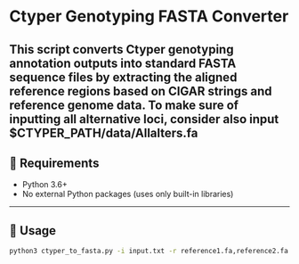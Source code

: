 # Ctyper Genotyping FASTA Converter

This script converts Ctyper genotyping annotation outputs into standard FASTA sequence files by extracting the aligned reference regions based on CIGAR strings and reference genome data.
To make sure of inputting all alternative loci, consider also input $CTYPER_PATH/data/Allalters.fa
---

## 🔧 Requirements

- Python 3.6+
- No external Python packages (uses only built-in libraries)

---

## 🚀 Usage

```bash
python3 ctyper_to_fasta.py -i input.txt -r reference1.fa,reference2.fa -a annotation.tsv.gz -o output.fasta
